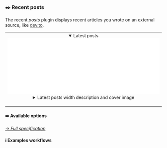 ### ✒️ Recent posts

The recent *posts* plugin displays recent articles you wrote on an external source, like [dev.to](https://dev.to).

<table>
  <td align="center">
    <details open><summary>Latest posts</summary>
      <img src="https://github.com/lowlighter/lowlighter/blob/master/metrics.plugin.posts.svg">
    </details>
    <details><summary>Latest posts width description and cover image</summary>
      <img src="https://github.com/lowlighter/lowlighter/blob/master/metrics.plugin.posts.full.svg">
    </details>
    <img width="900" height="1" alt="">
  </td>
</table>

#### ➡️ Available options

<!--options-->
<!--/options-->

*[→ Full specification](metadata.yml)*

#### ℹ️ Examples workflows

<!--examples-->
<!--/examples-->